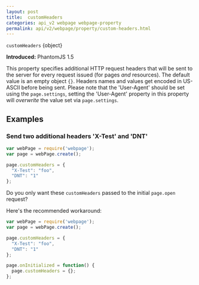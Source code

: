 ```yaml
---
layout: post
title:  customHeaders
categories: api_v2 webpage webpage-property
permalink: api/v2/webpage/property/custom-headers.html
---
```


`customHeaders` {object}

**Introduced:** PhantomJS 1.5

This property specifies additional HTTP request headers that will be sent to the server for every request issued (for pages _and_ resources). The default value is an empty object `{}`. Headers names and values get encoded in US-ASCII before being sent. Please note that the 'User-Agent' should be set using the `page.settings`, setting the 'User-Agent' property in this property will _overwrite_ the value set via `page.settings`.

## Examples

### Send two additional headers 'X-Test' and 'DNT'

```javascript
var webPage = require('webpage');
var page = webPage.create();

page.customHeaders = {
  "X-Test": "foo",
  "DNT": "1"
};
```

Do you only want these `customHeaders` passed to the initial `page.open` request?

Here's the recommended workaround:

```javascript
var webPage = require('webpage');
var page = webPage.create();

page.customHeaders = {
  "X-Test": "foo",
  "DNT": "1"
};

page.onInitialized = function() {
  page.customHeaders = {};
};
```








